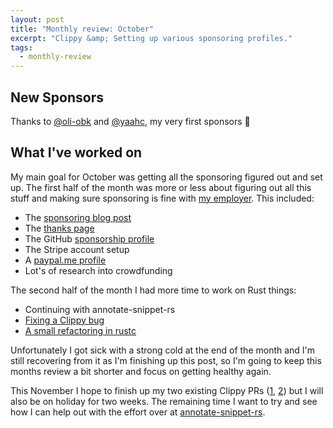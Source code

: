 ```yaml
---
layout: post
title: "Monthly review: October"
excerpt: "Clippy &amp; Setting up various sponsoring profiles."
tags:
  - monthly-review
---
```


## New Sponsors

Thanks to [@oli-obk] and [@yaahc], my very first sponsors :tada:

## What I've worked on

My main goal for October was getting all the sponsoring figured out and set up.
The first half of the month was more or less about figuring out all this stuff and
making sure sponsoring is fine with [my employer](https://esanum.com). This included:

- The [sponsoring blog post]
- The [thanks page]
- The GitHub [sponsorship profile]
- The Stripe account setup
- A [paypal.me profile]
- Lot's of research into crowdfunding

The second half of the month I had more time to work on Rust things:

* Continuing with annotate-snippet-rs
* [Fixing a Clippy bug](https://github.com/rust-lang/rust-clippy/pull/4721)
* [A small refactoring in rustc](https://github.com/rust-lang/rust/pull/65428)

Unfortunately I got sick with a strong cold at the end of the month and I'm
still recovering from it as I'm finishing up this post, so I'm going to keep
this months review a bit shorter and focus on getting healthy again.

This November I hope to finish up my two existing Clippy PRs ([1][one],
[2][two]) but I will also be on holiday for two weeks. The remaining time I
want to try and see how I can help out with the effort over at
[annotate-snippet-rs][annotate].

[sponsoring blog post]: https://phansch.net/2019/10/21/sponsoring/
[thanks page]: https://phansch.net/thanks/
[sponsorship profile]: https://github.com/sponsors/phansch
[paypal.me profile]: https://www.paypal.me/philhansch
[@oli-obk]: https://github.com/oli-obk
[@yaahc]: https://github.com/yaahc
[annotate]: https://github.com/rust-lang/annotate-snippets-rs/pulls?q=is%3Apr+is%3Aopen+sort%3Aupdated-desc
[one]: https://github.com/rust-lang/rust-clippy/pull/4766
[two]: https://github.com/rust-lang/rust-clippy/pull/4588

